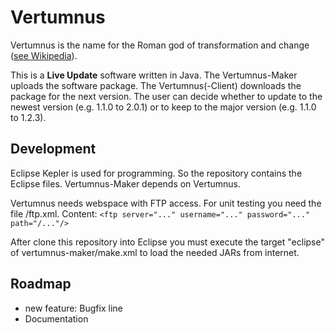 # Vertumnus

Vertumnus is the name for the Roman god of transformation and change ([see Wikipedia](http://en.wikipedia.org/wiki/Vertumnus)).

This is a **Live Update** software written in Java. The Vertumnus-Maker uploads the software package.
The Vertumnus(-Client) downloads the package for the next version. The user can decide whether to update
to the newest version (e.g. 1.1.0 to 2.0.1) or to keep to the major version (e.g. 1.1.0 to 1.2.3).

## Development

Eclipse Kepler is used for programming. So the repository contains the Eclipse files.
Vertumnus-Maker depends on Vertumnus.

Vertumnus needs webspace with FTP access. For unit testing you need the file /ftp.xml.
Content: `<ftp server="..." username="..." password="..." path="/..."/>`

After clone this repository into Eclipse you must execute the target "eclipse" of vertumnus-maker/make.xml to load the needed JARs from internet.

## Roadmap

* new feature: Bugfix line
* Documentation
